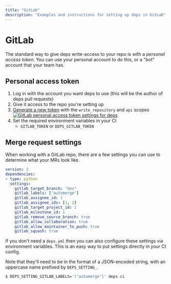 ```yaml
---
title: "GitLab"
description: "Examples and instructions for setting up deps in GitLab"
---
```


# GitLab

The standard way to give deps write-access to your repo is with a *personal access token*.
You can use your personal account to do this, or a "bot" account that your team has.

## Personal access token

1. Log in with the account you want deps to use (this will be the author of deps pull requests)
1. Give it access to the repo you're setting up
1. [Generate a new token](https://gitlab.com/profile/personal_access_tokens) with the `write_repository` and `api` scopes
    [![GitLab personal access token settings for deps](/assets/img/screenshots/gitlab-personal-access-token.png)](/assets/img/screenshots/gitlab-personal-access-token.png)
1. Set the required environment variables in your CI
    - `GITLAB_TOKEN` or `DEPS_GITLAB_TOKEN`

## Merge request settings

When working with a GitLab repo,
there are a few settings you can use to determine what your MRs look like.

```yaml
version: 3
dependencies:
- type: python
  settings:
    gitlab_target_branch: "dev"
    gitlab_labels: ["automerge"]
    gitlab_assignee_id: 1
    gitlab_assignee_ids: [1, 2]
    gitlab_target_project_id: 1
    gitlab_milestone_id: 1
    gitlab_remove_source_branch: true
    gitlab_allow_collaboration: true
    gitlab_allow_maintainer_to_push: true
    gitlab_squash: true
```

If you don't need a `deps.yml` then you can also configure these settings via environment variables.
This is an easy way to put settings directly in your CI config.

Note that they'll need to be in the format of a JSON-encoded string,
with an uppercase name prefixed by `DEPS_SETTING_`.

```sh
$ DEPS_SETTING_GITLAB_LABELS='["automerge"]' deps ci
```

